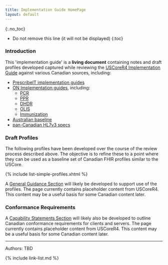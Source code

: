 ```yaml
---
title: Implementation Guide HomePage
layout: default
---
```


{:.no_toc}

<!-- TOC  the css styling for this is \pages\assets\css\project.css under 'markdown-toc'-->

* Do not remove this line (it will not be displayed)
{:toc}


<!-- end TOC -->

### Introduction

This 'implementation guide' is a **living document** containing notes and draft profiles developed captured while reviewing the [USCoreR4 Implementation Guide](http://build.fhir.org/ig/HL7/US-Core-R4/) against various Canadian sources, including:
- [PrescribeIT implementation guides](https://specs.prescribeit.ca/R2.0/)
- [ON Implementation guides](https://ehealthontario.on.ca/en/architecture/standards/draft), including:
  - [PCR](https://simplifier.net/provincialclientregi)
  - [PPR](https://simplifier.net/provincialproviderre)
  - [DHDR](https://simplifier.net/ontariodigitalhealth)
  - [OLIS](https://simplifier.net/ontariolaboratoriesi)
  - [Immunization](https://simplifier.net/digitalhealthimmuniz)
- [Australian baseline](http://fhir.hl7.org.au/fhir/base2017Jul/)
- [pan-Canadian HL7v3 specs](https://infocentral.infoway-inforoute.ca/extra/ca/mr0206-html/html/start.html)


### Draft Profiles

The following profiles have been developed over the course of the review process described above.  The objective is to refine these to a point where they can be used as a baseline set of Canadian FHIR profiles similar to the USCore.

{% include list-simple-profiles.xhtml %}



A [General Guidance Section](general-guidance.html) will likely be developed to support use of the profiles.  The page currently contains placeholder content from USCoreR4.  This content may be a useful basis for some Canadian content later.


###  Conformance Requirements

A [Capability Statements Section](capstatements.html) will likely also be developed to outline Canadian conformance requirements for clients and servers. The page currently contains placeholder content from USCoreR4.  This content may be a useful basis for some Canadian content later.

----

Authors: TBD

{% include link-list.md %}
